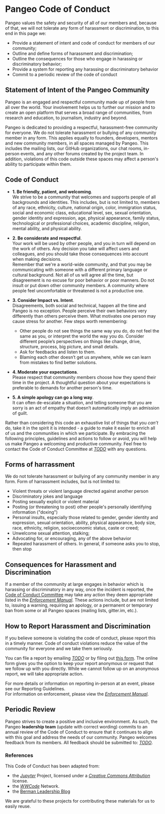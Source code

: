 # Pangeo Code of Conduct

Pangeo values the safety and security of all of our members and, 
because of that, we will not tolerate any form of harassment or 
discrimination, to this end in this page we:

* Provide a statement of intent and code of conduct for members of our community;
* Outline and define forms of harassment and discrimination;
* Outline the consequences for those who engage in harassing or discriminatory behavior;
* Provide a system for reporting any harassing or discriminatory behavior
* Commit to a periodic review of the code of conduct


## Statement of Intent of the Pangeo Community

Pangeo is an engaged and respectful community made up of people
from all over the world. Your involvement helps us to further our
mission and to create an open platform that serves a broad range of
communities, from research and education, to journalism, industry and
beyond.

Pangeo is dedicated to providing a respectful, harassment-free community for everyone. 
We do not tolerate harassment or bullying of any community member in any form. This applies equally to founders, developers, mentors and new community members, 
in all spaces managed by Pangeo. This includes the mailing lists,
our GitHub organizations, our chat rooms, in-person events, and any other
forums created by the project team. In addition, violations of this code
outside these spaces may affect a person's ability to participate within them.


## Code of Conduct

   
* **1. Be friendly, patient, and welcoming**.    
   We strive to be a community that welcomes and supports
   people of all backgrounds and identities. This includes, but is not limited
   to, members of any race, ethnicity, culture, national origin, color,
   immigration status, social and economic class, educational level, sex, sexual
   orientation, gender identity and expression, age, physical appearance, family
   status, technological or professional choices, academic
   discipline, religion, mental ability, and physical ability.

* **2. Be considerate and respectful**.    
   Your work will be used by other people, and you in turn
   will depend on the work of others. Any decision you take will affect users
   and colleagues, and you should take those consequences into account when
   making decisions.    
   Remember that we're a world-wide community, and that you may be
   communicating with someone with a different primary language or cultural
   background. Not all of us will agree all the time, but disagreement is
   no excuse for poor behavior or poor manners.
   Do not insult or put down other community members. A community where people
   feel uncomfortable or threatened is not a productive one.    
   
   
* **3. Consider Impact vs. Intent**.    
   Disagreements, both social and
   technical, happen all the time and Pangeo is no exception. People perceive their own behaviors very differently than others perceive them. What motivates one person may cause stress for another. Few steps worth remembering:

   * Other people do not see things the same way you do, do not feel the same as you, or interpret the world the way you do. Consider different people’s perspectives on things like change, drive, structure, process, big picture, and small details.
   * Ask for feedbacks and listen to them. 
   * Blaming each other doesn’t get us anywhere, while we can learn from mistakes to find better solutions. 

* **4. Moderate your expectations**.    
   Please respect that community members choose
   how they spend their time in the project. A thoughtful question about your
   expectations is preferable to demands for another person's time.

* **5. A simple apology can go a long way**.    
   It can often de-escalate a situation,
   and telling someone that you are sorry is an act of empathy that doesn’t
   automatically imply an admission of guilt.


Rather than considering this code an exhaustive list
of things that you *can’t* do, take it in the spirit it is intended - a guide to
make it easier to enrich all of us and the communities in which we participate. 
By embracing the following principles, guidelines and actions to follow or
avoid, you will help us make Pangeo a welcoming and productive community. Feel
free to contact the Code of Conduct Committee at
[*TODO*](mailto:TODO) with any questions.


## Forms of harrassment

We do not tolerate harassment or bullying of any community member in any form. 
Form of harrassment includes, but is not limited to:

   * Violent threats or violent language directed against another person
   * Discriminatory jokes and language
   * Posting sexually explicit or violent material
   * Posting (or threatening to post) other people's personally identifying
     information ("doxing")
   * Personal insults, especially those related to gender, gender identity and expression, sexual orientation, ability, physical appearance, body size, race, ethnicity, religion, socioeconomic status, caste or creed;
   * Unwelcome sexual attention, stalking;
   * Advocating for, or encouraging, any of the above behavior
   * Repeated harassment of others. In general, if someone asks you to stop,
     then stop
          

## Consequences for Harassment and Discrimination

If a member of the community at large engages in behavior which is harassing 
or discriminatory in any way, once the incident is reported, 
the [Code of Conduct Committee](mailto:TODO) may take any action they deem 
appropriate listed in the [*Enforcement Manual*](enforcement.md). 
These actions include, but are not limited to, issuing a warning, 
requiring an apology, or a permanent or temporary ban from some 
or all Pangeo spaces (mailing lists, gitter.im, etc.). 


## How to Report Harassment and Discrimination

If you believe someone is violating the code of conduct, please report this in
a timely manner. Code of conduct violations reduce the value of the community
for everyone and we take them seriously.

You can file a report by emailing
[*TODO*](mailto:TODO) or by filing out 
[this form](TODO). The online form gives you the option to keep your report anonymous or request
that we follow up with you directly. While we cannot follow up on an anonymous
report, we will take appropriate action.

For more details or information on reporting in-person at an event, please see our Reporting
Guidelines.   
For information on enforcement, please view the [*Enforcement
Manual*](enforcement.md).


## Periodic Review

Pangeo strives to create a positive and inclusive environment. As such, the Pangeo **leadership team** (update with correct wording) commits to an annual review of the Code of Conduct to ensure that it continues to align with this goal and address the needs of our community.
Pangeo welcomes feedback from its members. All feedback should be submitted to: [*TODO*](mailto:TODO).


### References

This Code of Conduct has been adapted from:
   * the [*Jupyter*](http://jupyter.org/conduct/) Project, licensed under a [*Creative Commons
     Attribution*](http://creativecommons.org/licenses/by/3.0/) license.
   * the [*WWCode*](https://www.womenwhocode.com/codeofconduct) Network.
   * the [Berman Leadership Blog](http://bermanleadership.com/intent-vs-impact-a-leaders-most-common-way-to-stumble/)
   

We are grateful to these projects for contributing these
materials for us to easily reuse.
